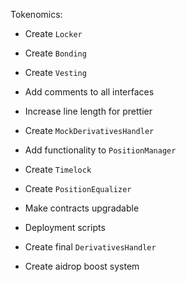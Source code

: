 Tokenomics:

- Create `Locker`
- Create `Bonding`
- Create `Vesting`
- Add comments to all interfaces

- Increase line length for prettier
- Create `MockDerivativesHandler`
- Add functionality to `PositionManager`
- Create `Timelock`
- Create `PositionEqualizer`
- Make contracts upgradable
- Deployment scripts
- Create final `DerivativesHandler`
- Create aidrop boost system
